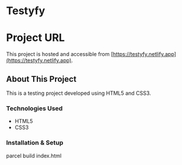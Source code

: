# Testyfy

# Project URL
This project is hosted and accessible from [https://testyfy.netlify.app](https://testyfy.netlify.app).

## About This Project
This is a testing project developed using HTML5 and CSS3.

### Technologies Used
- HTML5
- CSS3

### Installation & Setup
parcel build index.html
